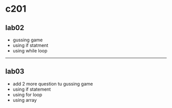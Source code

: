 # c201
## lab02
* gussing game
* using if statment
* using while loop

***

## lab03
* add 2 more question tu gussing game
* using if statement
* using for loop
* using array
